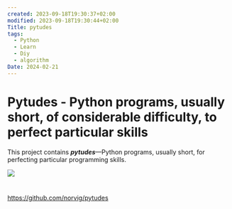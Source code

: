 ```yaml
---
created: 2023-09-18T19:30:37+02:00
modified: 2023-09-18T19:30:44+02:00
Title: pytudes
tags:
  - Python
  - Learn
  - Diy
  - algorithm
Date: 2024-02-21
---
```


# Pytudes - Python programs, usually short, of considerable difficulty, to perfect particular skills

This project contains _**pytudes**_—Python programs, usually short, for perfecting particular programming skills.


![](2023-09-18_Pytudes_image_1.png)
# 
https://github.com/norvig/pytudes
